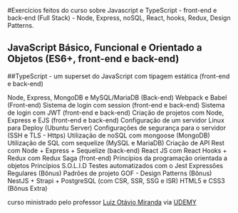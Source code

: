#Exercícios feitos  do curso sobre Javascript e TypeScript - front-end e back-end (Full Stack) - Node, Express, noSQL, React, hooks, Redux, Design Patterns.

## JavaScript Básico, Funcional e Orientado a Objetos (ES6+, front-end e back-end) 
##TypeScript - um superset do JavaScript com tipagem estática (front-end e back-end)

Node, Express, MongoDB e MySQL/MariaDB (Back-end)
Webpack e Babel (Front-end)
Sistema de login com session (front-end e back-end)
Sistema de login com JWT (front-end e back-end)
Criação de projetos com Node, Express e EJS (front-end e back-end)
Configuração de um servidor Linux para Deploy (Ubuntu Server)
Configurações de segurança para o servidor (SSH e TLS - Https)
Utilização de noSQL com mongoose (MongoDB)
Utilização de SQL com sequelize (MySQL e MariaDB)
Criação de API Rest com Node + Express + Sequelize (back-end)
React JS com React Hooks + Redux com Redux Saga (front-end)
Princípios da programação orientada a objetos
Princípios S.O.L.I.D
Testes automatizados com o Jest
Expressões Regulares (Bônus)
Padrões de projeto GOF - Design Patterns (Bônus)
NestJS + Strapi + PostgreSQL (com CSR, SSR, SSG e ISR)
HTML5 e CSS3 (Bônus Extra)


curso ministrado pelo professor [Luiz Otávio Miranda](https://www.udemy.com/user/luiz-otavio-miranda/) via [UDEMY](https://www.udemy.com/)
